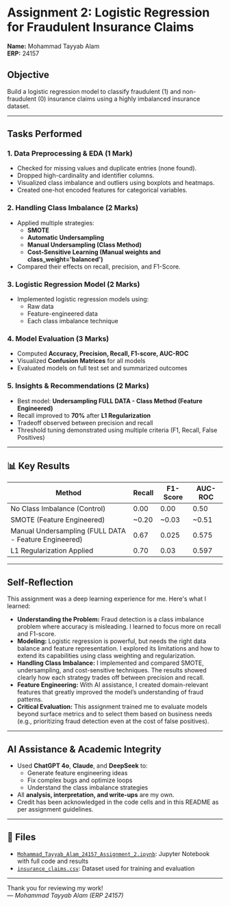 # Assignment 2: Logistic Regression for Fraudulent Insurance Claims

**Name:** Mohammad Tayyab Alam  
**ERP:** 24157  

##  Objective

Build a logistic regression model to classify fraudulent (1) and non-fraudulent (0) insurance claims using a highly imbalanced insurance dataset.

---

##  Tasks Performed

### 1. Data Preprocessing & EDA (1 Mark)
- Checked for missing values and duplicate entries (none found).
- Dropped high-cardinality and identifier columns.
- Visualized class imbalance and outliers using boxplots and heatmaps.
- Created one-hot encoded features for categorical variables.

### 2. Handling Class Imbalance (2 Marks)
- Applied multiple strategies:
  - **SMOTE**
  - **Automatic Undersampling**
  - **Manual Undersampling (Class Method)**
  - **Cost-Sensitive Learning (Manual weights and class_weight='balanced')**
- Compared their effects on recall, precision, and F1-Score.

### 3. Logistic Regression Model (2 Marks)
- Implemented logistic regression models using:
  - Raw data
  - Feature-engineered data
  - Each class imbalance technique

### 4. Model Evaluation (3 Marks)
- Computed **Accuracy, Precision, Recall, F1-score, AUC-ROC**
- Visualized **Confusion Matrices** for all models
- Evaluated models on full test set and summarized outcomes

### 5. Insights & Recommendations (2 Marks)
- Best model: **Undersampling FULL DATA - Class Method (Feature Engineered)**
- Recall improved to **70%** after **L1 Regularization**
- Tradeoff observed between precision and recall
- Threshold tuning demonstrated using multiple criteria (F1, Recall, False Positives)

---

## 📊 Key Results

| Method                                                | Recall | F1-Score | AUC-ROC |
|-------------------------------------------------------|--------|----------|---------|
| No Class Imbalance (Control)                          | 0.00   | 0.00     | 0.50    |
| SMOTE (Feature Engineered)                            | ~0.20  | ~0.03    | ~0.51   |
| Manual Undersampling (FULL DATA - Feature Engineered) | 0.67   | 0.025    | 0.575   |
| L1 Regularization Applied                             | 0.70   | 0.03     | 0.597   |

---

##  Self-Reflection

This assignment was a deep learning experience for me. Here's what I learned:

- **Understanding the Problem:** Fraud detection is a class imbalance problem where accuracy is misleading. I learned to focus more on recall and F1-score.
- **Modeling:** Logistic regression is powerful, but needs the right data balance and feature representation. I explored its limitations and how to extend its capabilities using class weighting and regularization.
- **Handling Class Imbalance:** I implemented and compared SMOTE, undersampling, and cost-sensitive techniques. The results showed clearly how each strategy trades off between precision and recall.
- **Feature Engineering:** With AI assistance, I created domain-relevant features that greatly improved the model’s understanding of fraud patterns.
- **Critical Evaluation:** This assignment trained me to evaluate models beyond surface metrics and to select them based on business needs (e.g., prioritizing fraud detection even at the cost of false positives).

---

##  AI Assistance & Academic Integrity

- Used **ChatGPT 4o**, **Claude**, and **DeepSeek** to:
  - Generate feature engineering ideas
  - Fix complex bugs and optimize loops
  - Understand the class imbalance strategies
- All **analysis, interpretation, and write-ups** are my own.
- Credit has been acknowledged in the code cells and in this README as per assignment guidelines.

---

## 📂 Files

- [`Mohammad_Tayyab_Alam_24157_Assignment_2.ipynb`](https://github.com/tayyabalam77/Financial-Data-Analytics-Spring-2025/blob/main/assignments/Assignment_2/Mohammad_Tayyab_Alam_24157_Assignment_2%20.ipynb): Jupyter Notebook with full code and results  
- [`insurance_claims.csv`](https://github.com/tayyabalam77/Financial-Data-Analytics-Spring-2025/blob/main/assignments/Assignment_2/insurance_claims%20.csv): Dataset used for training and evaluation  


---


Thank you for reviewing my work!  
— *Mohammad Tayyab Alam (ERP 24157)*  
